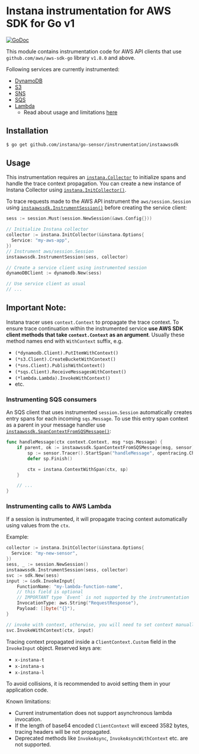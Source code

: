 Instana instrumentation for AWS SDK for Go v1
=============================================

[![GoDoc](https://img.shields.io/static/v1?label=godoc&message=reference&color=blue)][godoc]

This module contains instrumentation code for AWS API clients that use `github.com/aws/aws-sdk-go` library `v1.8.0` and above.

Following services are currently instrumented:

* [DynamoDB](https://docs.aws.amazon.com/sdk-for-go/api/service/dynamodb/)
* [S3](https://docs.aws.amazon.com/sdk-for-go/api/service/s3/)
* [SNS](https://docs.aws.amazon.com/sdk-for-go/api/service/sns/)
* [SQS](https://docs.aws.amazon.com/sdk-for-go/api/service/sqs/)
* [Lambda](https://docs.aws.amazon.com/sdk-for-go/api/service/lambda/) 
  - Read about usage and limitations [here](https://github.com/instana/go-sensor/tree/main/instrumentation/instaawssdk#instrumenting-lambda)

Installation
------------

```bash
$ go get github.com/instana/go-sensor/instrumentation/instaawssdk
```

Usage
-----

This instrumentation requires an [`instana.Collector`][Collector] to initialize spans and handle the trace context propagation.
You can create a new instance of Instana Collector using [`instana.InitCollector()`][InitCollector].

To trace requests made to the AWS API instrument the `aws/session.Session` using [`instaawssdk.InstrumentSession()`][InstrumentSession]
before creating the service client:

```go
sess := session.Must(session.NewSession(&aws.Config{}))

// Initialize Instana collector
collector := instana.InitCollector(&instana.Options{
  Service: "my-aws-app",
})
// Instrument aws/session.Session
instaawssdk.InstrumentSession(sess, collector)

// Create a service client using instrumented session
dynamoDBClient := dynamodb.New(sess)

// Use service client as usual
// ...
```

Important Note:
---------------
Instana tracer uses `context.Context` to propagate the trace context. To ensure trace continuation within
the instrumented service **use AWS SDK client methods that take `context.Context` as an argument**.
Usually these method names end with `WithContext` suffix, e.g.

* `(*dynamodb.Client).PutItemWithContext()`
* `(*s3.Client).CreateBucketWithContext()`
* `(*sns.Client).PublishWithContext()`
* `(*sqs.Client).ReceiveMessagesWithContext()`
* `(*lambda.Lambda).InvokeWithContext()`
* etc.

### Instrumenting SQS consumers

An SQS client that uses instrumented `session.Session` automatically creates entry spans for each incoming
`sqs.Message`. To use this entry span context as a parent in your message handler use
[`instaawssdk.SpanContextFromSQSMessage()`][SpanContextFromSQSMessage]:

```go
func handleMessage(ctx context.Context, msg *sqs.Message) {
	if parent, ok := instaawssdk.SpanContextFromSQSMessage(msg, sensor); ok {
		sp := sensor.Tracer().StartSpan("handleMessage", opentracing.ChildOf(parent))
		defer sp.Finish()

		ctx = instana.ContextWithSpan(ctx, sp)
    }

    // ...
}
```

### Instrumenting calls to AWS Lambda 

If a session is instrumented, it will propagate tracing context automatically using values from the `ctx`.

Example:
```go
collector := instana.InitCollector(&instana.Options{
  Service: "my-new-sensor",
})
sess, _ := session.NewSession()
instaawssdk.InstrumentSession(sess, collector)
svc := sdk.New(sess)
input := &sdk.InvokeInput{
    FunctionName: "my-lambda-function-name",
    // this field is optional
    // IMPORTANT type `Event` is not supported by the instrumentation
    InvocationType: aws.String("RequestResponse"), 
    Payload: []byte("{}"),
}

// invoke with context, otherwise, you will need to set context manually to propagate tracing data
svc.InvokeWithContext(ctx, input)
```

Tracing context propagated inside a `ClientContext.Custom` field in the `InvokeInput` object. Reserved keys are:
- `x-instana-t`
- `x-instana-s`
- `x-instana-l`

To avoid collisions, it is recommended to avoid setting them in your application code.

Known limitations:
- Current instrumentation does not support asynchronous lambda invocation.
- If the length of base64 encoded `ClientContext` will exceed 3582 bytes, tracing headers will be not propagated.
- Deprecated methods like `InvokeAsync`, `InvokeAsyncWithContext` etc. are not supported.

[godoc]: https://pkg.go.dev/github.com/instana/go-sensor/instrumentation/instaawssdk
[Sensor]: https://pkg.go.dev/github.com/instana/go-sensor?tab=doc#Sensor
[NewSensor]: https://pkg.go.dev/github.com/instana/go-sensor?tab=doc#NewSensor
[Collector]: https://pkg.go.dev/github.com/instana/go-sensor#Collector
[InitCollector]: https://pkg.go.dev/github.com/instana/go-sensor#InitCollector
[InstrumentSession]: https://pkg.go.dev/github.com/instana/go-sensor/instrumentation/instaawssdk?tab=doc#InstrumentSession
[SpanContextFromSQSMessage]: https://pkg.go.dev/github.com/instana/go-sensor/instrumentation/instaawssdk?tab=doc#SpanContextFromSQSMessage

